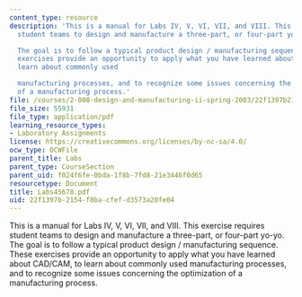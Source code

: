 ```yaml
---
content_type: resource
description: 'This is a manual for Labs IV, V, VI, VII, and VIII. This exercise requires
  student teams to design and manufacture a three-part, or four-part yo-yo.

  The goal is to follow a typical product design / manufacturing sequence.  These
  exercises provide an opportunity to apply what you have learned about CAD/CAM, to
  learn about commonly used

  manufacturing processes, and to recognize some issues concerning the optimization
  of a manufacturing process.'
file: /courses/2-008-design-and-manufacturing-ii-spring-2003/22f1397b2154f8bacfefd3573a20fe04_Labs45678.pdf
file_size: 55931
file_type: application/pdf
learning_resource_types:
- Laboratory Assignments
license: https://creativecommons.org/licenses/by-nc-sa/4.0/
ocw_type: OCWFile
parent_title: Labs
parent_type: CourseSection
parent_uid: f024f6fe-0bda-1f8b-7fd8-21e3446f0d65
resourcetype: Document
title: Labs45678.pdf
uid: 22f1397b-2154-f8ba-cfef-d3573a20fe04
---
```

This is a manual for Labs IV, V, VI, VII, and VIII. This exercise requires student teams to design and manufacture a three-part, or four-part yo-yo.
The goal is to follow a typical product design / manufacturing sequence.  These exercises provide an opportunity to apply what you have learned about CAD/CAM, to learn about commonly used
manufacturing processes, and to recognize some issues concerning the optimization of a manufacturing process.